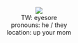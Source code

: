 <p align="center">
    <img src="https://user-images.githubusercontent.com/79447856/117268915-a7069880-ae0c-11eb-9873-83448bf3b631.gif"></img><br>
    TW: eyesore<br>
    pronouns: he / they<br>
    location: up your mom
</p>
